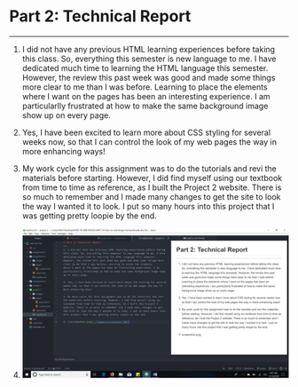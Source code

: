 # Part 2: Technical Report
***
1. I did not have any previous HTML learning experiences before taking
this class. So, everything this semester is new language to me. I have dedicated much time to learning the HTML language this semester.
However, the review this past week was good and made some things more clear to me than I was before. Learning to place the elements
where I want on the pages has been an interesting experience. I am
particularlly frustrated at how to make the same background image show up on every page.

2. Yes, I have been excited to learn more about CSS styling for several
weeks now, so that I can control the look of my web pages the way in more enhancing ways!

3. My work cycle for this assignment was to do the tutorials and revi  the materials before starting. However, I did find myself using our textbook from time to time as reference, as I built the Project 2 website. There is so much to remember and I made many changes to get the site to look the way I wanted it to look. I put so many hours into this project that I was getting pretty loopie by the end.

4. ![screenshot.png](./images/screenshot.PNG)
